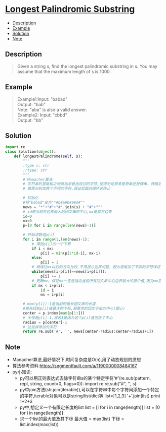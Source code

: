 # [Longest Palindromic Substring](https://leetcode.com/problems/longest-palindromic-substring/description/)

<!-- GFM-TOC -->
* <a href="#Description">Description</a>
* <a href="#Example">Example</a>
* <a href="#Solution">Solution</a>
* <a href="#Note">Note</a>
<!-- GFM-TOC -->

## <a name="Description">Description</a>
>Given a string s, find the longest palindromic substring in s. You may assume that the maximum length of s is 1000.</br>

## <a name="Example">Example</a>
>Example1:Input: "babad"</br>
Output: "bab"</br>
Note: "aba" is also a valid answer.</br>
Example2:
Input: "cbbd"</br>
Output: "bb"</br>

## <a name="Solution">Solution</a>
```python
import re
class Solution(object):
    def longestPalindrome(self, s):
        """
        :type s: str
        :rtype: str
        """
        # Manacher算法
        # 字符串的首尾和之间添加未曾出现过的字符,使得无论原来是奇串还是偶串，转换后都是奇串
        # 首尾分别加两个不同的字符,保证后面的循环会终止
        
        # 初始化
        #将"babad"变为"*#b#a#b#a#d#^"
        news = "*"+"#"+"#".join(s) + "#"+"^"
        # id是当前右边界最大的回文串的中心,mx是其右边界
        id=0
        mx=0
        p=[0 for i in range(len(news)-1)]
        
        # 开始求数组p[i]
        for i in range(1,len(news)-1):
            # 得到p[i]的一个下界
            if i < mx:
                p[i] = min(p[2*id-i], mx-i)
            else:
                p[i] = 1
            # 继续往mx以后的方向比较,不用担心边界问题，因为首尾加了不同的字符保证一定能够结束
            while(news[i-p[i]]==news[i+p[i]]):
                p[i] += 1 
            # 更新mx，保证mx一定是指向当前所有回文串中右边界最大的那个值,因为mx变了，id也要变
            if mx < i+p[i]:
                id = i
                mx = i+p[i]
        
        # max(p[i])-1是当前的最长回文串的长度
        #首先找到p[i]值最大的下标,是要求的回文子串的中心(圆心)
        center = p.index(max(p[1:]))
        # 半径是p[i]-1,减去1是因为这个p[i]值包括了中心
        radius = p[center]-1
        # 过滤掉添加的字符
        return re.sub('#', '', news[center-radius:center+radius+1])
 ```
## <a name="Note">Note</a>
* Manacher算法,最好情况下,时间复杂度是O(n),用了动态规划的思想
* 算法参考资料:https://segmentfault.com/a/1190000008484167
* py小知识:
  * py可以用正则表达式去除字符串s的某个特定字符'#'(re.sub(pattern, repl, string, count=0, flags=0)):
    import re
    re.sub("#", '', s)
  * py中join方法(str.join(iterable)),可以在字符串中每个字符间添加一个特定的字符,iterable对象可以是string/list/dict等
    list=[1,2,3]
    '+'.join(list)
    print 1+2+3
  * py中,想定义一个有限定长度的list
    list = [i for i in range(length)]
    list = [0 for i in range(length)]
  * 求一个list的最大值及其下标
    最大值 = max(list)
    下标  = list.index(max(list))
    
    
    






